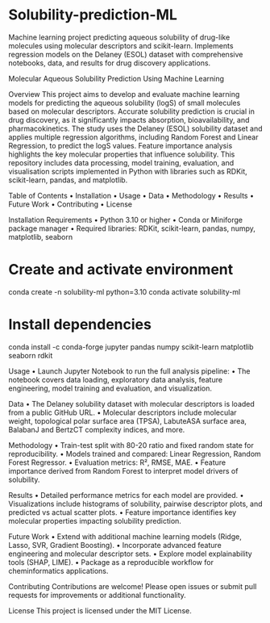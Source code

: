 # Solubility-prediction-ML
Machine learning project predicting aqueous solubility of drug-like molecules using molecular descriptors and scikit-learn. Implements regression models on the Delaney (ESOL) dataset with comprehensive notebooks, data, and results for drug discovery applications.

Molecular Aqueous Solubility Prediction Using Machine Learning

Overview
This project aims to develop and evaluate machine learning models for predicting the aqueous solubility (logS) of small molecules based on molecular descriptors. Accurate solubility prediction is crucial in drug discovery, as it significantly impacts absorption, bioavailability, and pharmacokinetics.
The study uses the Delaney (ESOL) solubility dataset and applies multiple regression algorithms, including Random Forest and Linear Regression, to predict the logS values. Feature importance analysis highlights the key molecular properties that influence solubility. This repository includes data processing, model training, evaluation, and visualisation scripts implemented in Python with libraries such as RDKit, scikit-learn, pandas, and matplotlib.

Table of Contents
	•	Installation
	•	Usage
	•	Data
	•	Methodology
	•	Results
	•	Future Work
	•	Contributing
	•	License

Installation
	Requirements
	•	Python 3.10 or higher
	•	Conda or Miniforge package manager
	•	Required libraries: RDKit, scikit-learn, pandas, numpy, matplotlib, seaborn

# Create and activate environment
conda create -n solubility-ml python=3.10
conda activate solubility-ml

# Install dependencies
conda install -c conda-forge jupyter pandas numpy scikit-learn matplotlib seaborn rdkit
	
Usage
	•	Launch Jupyter Notebook to run the full analysis pipeline:
	•	The notebook covers data loading, exploratory data analysis, feature engineering, model training and evaluation, and visualization.

Data
	•	The Delaney solubility dataset with molecular descriptors is loaded from a public GitHub URL.
	•	Molecular descriptors include molecular weight, topological polar surface area (TPSA), LabuteASA surface area, BalabanJ and BertzCT complexity indices, and more.

Methodology
	•	Train-test split with 80-20 ratio and fixed random state for reproducibility.
	•	Models trained and compared: Linear Regression, Random Forest Regressor.
	•	Evaluation metrics: R², RMSE, MAE.
	•	Feature importance derived from Random Forest to interpret model drivers of solubility.

Results
	•	Detailed performance metrics for each model are provided.
	•	Visualizations include histograms of solubility, pairwise descriptor plots, and predicted vs actual scatter plots.
	•	Feature importance identifies key molecular properties impacting solubility prediction.

Future Work
	•	Extend with additional machine learning models (Ridge, Lasso, SVR, Gradient Boosting).
	•	Incorporate advanced feature engineering and molecular descriptor sets.
	•	Explore model explainability tools (SHAP, LIME).
	•	Package as a reproducible workflow for cheminformatics applications.

Contributing
Contributions are welcome! Please open issues or submit pull requests for improvements or additional functionality.

License
This project is licensed under the MIT License.
